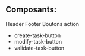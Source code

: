 ## Composants:
Header
Footer
Boutons action
- create-task-button
- modify-task-button
- validate-task-button

